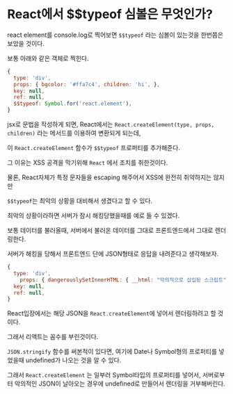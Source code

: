 # React에서 $$typeof 심볼은 무엇인가?



react element를 console.log로 찍어보면 `$$typeof` 라는 심볼이 있는것을 한번쯤은 보았을 것이다.

보통 아래와 같은 객체로 찍힌다.

```jsx
{ 
  type: 'div', 
  props: { bgcolor: '#ffa7c4', children: 'hi', }, 
  key: null, 
  ref: null,
  $$typeof: Symbol.for('react.element'), 
}
```



jsx로 문법을 작성하게 되면, React에서는 `React.createElement(type, props, children)` 라는 메서드를 이용하여 변환되게 되는데,

이 `React.createElement` 함수가 `$$typeof` 프로퍼티를 추가해준다.



그 이유는 XSS 공격을 막기위해 `React` 에서 조치를 취한것이다.

물론, React자체가 특정 문자들을 escaping 해주어서 XSS에 완전히 취약하지는 않지만

`$$typeof`는 최악의 상황을 대비해서 생겼다고 할 수 있다.



최악의 상황이라하면 서버가 잠시 해킹당했을때를 예로 들 수 있겠다.

보통 데이터를 불러올때, 서버에서 불러온 데이터를 그대로 프론트엔드에서 그대로 렌더링한다.

서버가 해킹을 당해서 프론트엔드 단에 JSON형태로 응답을 내려준다고 생각해보자.

```jsx
{ 
  type: 'div', 
	props: { dangerouslySetInnerHTML: { __html: "악의적으로 삽입된 스크립트"; }, }, 
  key: null, 
  ref: null,
}
```

React입장에서는 해당 JSON을 `React.createElement`에 넣어서 렌더링하려고 할 것이다.



그래서 리액트는 꼼수를 부린것이다.

`JSON.stringify` 함수를 써본적이 있다면, 여기에 Date나 Symbol형의 프로퍼티를 넣었을때 undefined가 나오는 것을 알 수 있다.

그래서 `React.createElement` 는 일부러 Symbol타입의 프로퍼티를 넣어서, 서버로부터 악의적인 JSON이 날아오는 경우에 undefined로 만들어서 렌더링을 거부해버린다.